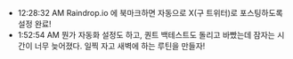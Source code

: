 
- 12:28:32 AM Raindrop.io 에 북마크하면 자동으로 X(구 트위터)로 포스팅하도록 설정 완료!
- 1:52:54 AM 뭔가 자동화 설정도 하고, 퀀트 백테스트도 돌리고 바빴는데 잠자는 시간이 너무 늦어졌다. 일찍 자고 새벽에 하는 루틴을 만들자!
